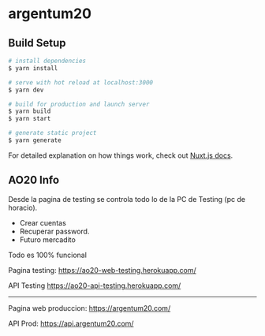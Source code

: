 # argentum20

## Build Setup

```bash
# install dependencies
$ yarn install

# serve with hot reload at localhost:3000
$ yarn dev

# build for production and launch server
$ yarn build
$ yarn start

# generate static project
$ yarn generate
```

For detailed explanation on how things work, check out [Nuxt.js docs](https://nuxtjs.org).


## AO20 Info

Desde la pagina de testing se controla todo lo de la PC de Testing (pc de horacio). 
- Crear cuentas
- Recuperar password. 
- Futuro mercadito

Todo es 100% funcional

Pagina testing:
https://ao20-web-testing.herokuapp.com/


API Testing
https://ao20-api-testing.herokuapp.com/

------------

Pagina web produccion:
https://argentum20.com/


API Prod:
https://api.argentum20.com/
